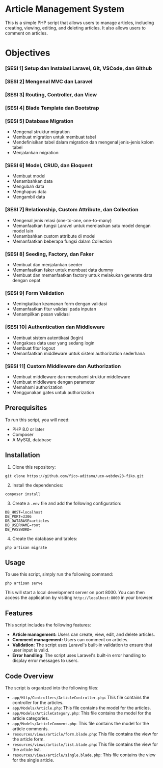 # Article Management System

This is a simple PHP script that allows users to manage articles, including creating, viewing, editing, and deleting articles. It also allows users to comment on articles.


# Objectives

### [SESI 1] Setup dan Instalasi Laravel, Git, VSCode, dan Github

### [SESI 2] Mengenal MVC dan Laravel

### [SESI 3] Routing, Controller, dan View

### [SESI 4] Blade Template dan Bootstrap

### [SESI 5] Database Migration
- Mengenal struktur migration
- Membuat migration untuk membuat tabel
- Mendefinisikan tabel dalam migration dan mengenal jenis-jenis kolom tabel
- Menjalankan migration

### [SESI 6] Model, CRUD, dan Eloquent
- Membuat model
- Menambahkan data
- Mengubah data
- Menghapus data
- Mengambil data

### [SESI 7] Relationship, Custom Attribute, dan Collection
- Mengenal jenis relasi (one-to-one, one-to-many)
- Memanfaatkan fungsi Laravel untuk merelasikan satu model dengan model lain
- Menambahkan custom attribute di model
- Memanfaatkan beberapa fungsi dalam Collection

### [SESI 8] Seeding, Factory, dan Faker
- Membuat dan menjalankan seeder
- Memanfaatkan faker untuk membuat data dummy
- Membuat dan memanfaatkan factory untuk melakukan generate data dengan cepat

### [SESI 9] Form Validation
- Meningkatkan keamanan form dengan validasi
- Memanfaatkan fitur validasi pada inputan
- Menampilkan pesan validasi

### [SESI 10] Authentication dan Middleware
- Membuat sistem autentikasi (login)
- Mengakses data user yang sedang login
- Membuat fitur logout
- Memanfaatkan middleware untuk sistem authorization sederhana

### [SESI 11] Custom Middleware dan Authorization
- Membuat middleware dan memahami struktur middleware
- Membuat middleware dengan parameter
- Memahami authorization
- Menggunakan gates untuk authorization

## Prerequisites

To run this script, you will need:

* PHP 8.0 or later
* Composer
* A MySQL database

## Installation

1. Clone this repository:

```
git clone https://github.com/fico-aditama/uco-webdev23-fiko.git
```

2. Install the dependencies:

```
composer install
```

3. Create a `.env` file and add the following configuration:

```
DB_HOST=localhost
DB_PORT=3306
DB_DATABASE=articles
DB_USERNAME=root
DB_PASSWORD=
```

4. Create the database and tables:

```
php artisan migrate
```

## Usage

To use this script, simply run the following command:

```
php artisan serve
```

This will start a local development server on port 8000. You can then access the application by visiting `http://localhost:8000` in your browser.

## Features

This script includes the following features:

* **Article management:** Users can create, view, edit, and delete articles.
* **Comment management:** Users can comment on articles.
* **Validation:** The script uses Laravel's built-in validation to ensure that user input is valid.
* **Error handling:** The script uses Laravel's built-in error handling to display error messages to users.

## Code Overview

The script is organized into the following files:

* `app/Http/Controllers/ArticleController.php`: This file contains the controller for the articles.
* `app/Models/Article.php`: This file contains the model for the articles.
* `app/Models/ArticleCategory.php`: This file contains the model for the article categories.
* `app/Models/ArticleComment.php`: This file contains the model for the article comments.
* `resources/views/article/form.blade.php`: This file contains the view for the article form.
* `resources/views/article/list.blade.php`: This file contains the view for the article list.
* `resources/views/article/single.blade.php`: This file contains the view for the single article.
